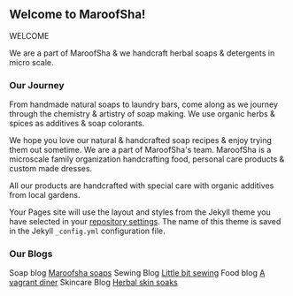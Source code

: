 ## Welcome to MaroofSha!



WELCOME  






We are a part of MaroofSha & we handcraft herbal soaps & detergents in  micro scale.



### Our Journey


From handmade natural soaps to laundry bars, come along as we journey through the chemistry & artistry of soap making. We use organic herbs & spices as additives & soap colorants. 





We hope you love our natural & handcrafted soap recipes & enjoy trying them out sometime. We are a part of MaroofSha's team. MaroofSha is a microscale family organization handcrafting food, personal care products & custom made dresses.




All our products are handcrafted with special care with organic additives from local gardens.

Your Pages site will use the layout and styles from the Jekyll theme you have selected in your [repository settings](https://github.com/maroofsha/maroofsha.github.io/settings). The name of this theme is saved in the Jekyll `_config.yml` configuration file.

### Our Blogs

Soap blog [Maroofsha soaps](http://www.maroofshasoaps.com/) Sewing Blog [Little bit sewing](http://littlebitsewing.com) 
Food  blog [A vagrant diner](http://www.avagrantdiner.com/) Skincare Blog [Herbal skin soaks](http://herbalskinsoaks.blogspot.com) 
